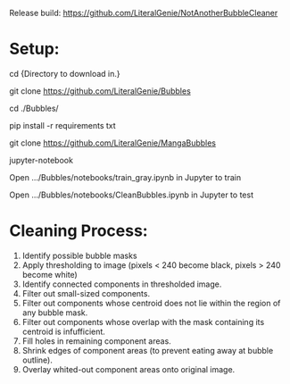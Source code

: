 Release build: https://github.com/LiteralGenie/NotAnotherBubbleCleaner


# Setup:

cd {Directory to download in.}

git clone https://github.com/LiteralGenie/Bubbles

cd ./Bubbles/

pip install -r requirements txt

git clone https://github.com/LiteralGenie/MangaBubbles

jupyter-notebook

Open .../Bubbles/notebooks/train_gray.ipynb in Jupyter to train

Open .../Bubbles/notebooks/CleanBubbles.ipynb in Jupyter to test


# Cleaning Process:

1. Identify possible bubble masks
2. Apply thresholding to image (pixels < 240 become black, pixels > 240 become white)
3. Identify connected components in thresholded image.
4. Filter out small-sized components.
5. Filter out components whose centroid does not lie within the region of any bubble mask.
6. Filter out components whose overlap with the mask containing its centroid is infufficient.
7. Fill holes in remaining component areas.
8. Shrink edges of component areas (to prevent eating away at bubble outline).
9. Overlay whited-out component areas onto original image.
